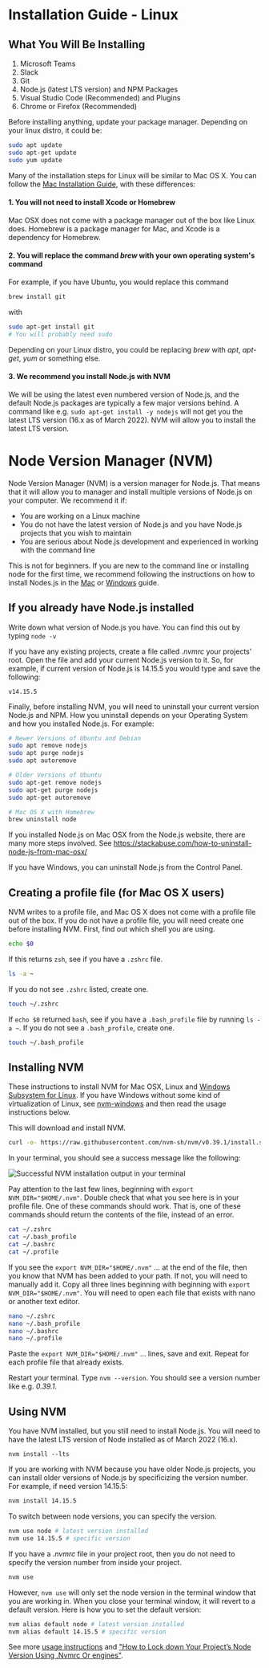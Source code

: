 # Installation Guide - Linux

## What You Will Be Installing

1. Microsoft Teams
2. Slack
3. Git
4. Node.js (latest LTS version) and NPM Packages
5. Visual Studio Code (Recommended) and Plugins
6. Chrome or Firefox (Recommended)

Before installing anything, update your package manager. Depending on your linux distro, it could be:

```bash
sudo apt update
sudo apt-get update
sudo yum update
```

Many of the installation steps for Linux will be similar to Mac OS X. You can follow the [Mac Installation Guide](InstallationGuideMac.md), with these differences:

#### 1. You will not need to install Xcode or Homebrew

Mac OSX does not come with a package manager out of the box like Linux does. Homebrew is a package manager for Mac, and Xcode is a dependency for Homebrew.

#### 2. You will replace the command _brew_ with your own operating system's command

For example, if you have Ubuntu, you would replace this command

```bash
brew install git
```

with

```bash
sudo apt-get install git
# You will probably need sudo
```

Depending on your Linux distro, you could be replacing _brew_ with _apt_, _apt-get_, _yum_ or something else.

#### 3. We recommend you install Node.js with NVM

We will be using the latest even numbered version of Node.js, and the default Node.js packages are typically a few major versions behind. A command like e.g. `sudo apt-get install -y nodejs` will not get you the latest LTS version (16.x as of March 2022). NVM will allow you to install the latest LTS version.

# Node Version Manager (NVM)

Node Version Manager (NVM) is a version manager for Node.js. That means that it will allow you to manager and install multiple versions of Node.js on your computer. We recommend it if:

- You are working on a Linux machine
- You do not have the latest version of Node.js and you have Node.js projects that you wish to maintain
- You are serious about Node.js development and experienced in working with the command line

This is not for beginners. If you are new to the command line or installing node for the first time, we recommend following the instructions on how to install Nodes.js in the [Mac](InstallationGuideMac.md) or [Windows](InstallationGuideWindows.md) guide.

## If you already have Node.js installed

Write down what version of Node.js you have. You can find this out by typing `node -v`

If you have any existing projects, create a file called _.nvmrc_ your projects' root. Open the file and add your current Node.js version to it. So, for example, if current version of Node.js is 14.15.5 you would type and save the following:

```
v14.15.5
```

Finally, before installing NVM, you will need to uninstall your current version Node.js and NPM. How you uninstall depends on your Operating System and how you installed Node.js. For example:

```bash
# Newer Versions of Ubuntu and Debian
sudo apt remove nodejs
sudo apt purge nodejs
sudo apt autoremove

# Older Versions of Ubuntu
sudo apt-get remove nodejs
sudo apt-get purge nodejs
sudo apt-get autoremove

# Mac OS X with Homebrew
brew uninstall node
```

If you installed Node.js on Mac OSX from the Node.js website, there are many more steps involved. See https://stackabuse.com/how-to-uninstall-node-js-from-mac-osx/

If you have Windows, you can uninstall Node.js from the Control Panel.

## Creating a profile file (for Mac OS X users)

NVM writes to a profile file, and Mac OS X does not come with a profile file out of the box. If you do not have a profile file, you will need create one before installing NVM. First, find out which shell you are using.

```bash
echo $0
```

If this returns `zsh`, see if you have a `.zshrc` file.

```bash
ls -a ~
```

If you do not see `.zshrc` listed, create one.

```bash
touch ~/.zshrc
```

If `echo $0` returned `bash`, see if you have a `.bash_profile` file by running `ls -a ~`. If you do not see a `.bash_profile`, create one.

```bash
touch ~/.bash_profile
```

## Installing NVM

These instructions to install NVM for Mac OSX, Linux and [Windows Subsystem for Linux](https://docs.microsoft.com/en-us/windows/wsl/about). If you have Windows without some kind of virtualization of Linux, see [nvm-windows](https://github.com/coreybutler/nvm-windows) and then read the usage instructions below.

This will download and install NVM.

```bash
curl -o- https://raw.githubusercontent.com/nvm-sh/nvm/v0.39.1/install.sh | bash
```

In your terminal, you should see a success message like the following:

![Successful NVM installation output in your terminal](install-screens/terminal-nvm.png)

Pay attention to the last few lines, beginning with `export NVM_DIR="$HOME/.nvm"`. Double check that what you see here is in your profile file. One of these commands should work. That is, one of these commands should return the contents of the file, instead of an error.

```bash
cat ~/.zshrc
cat ~/.bash_profile
cat ~/.bashrc
cat ~/.profile
```

If you see the `export NVM_DIR="$HOME/.nvm"` ... at the end of the file, then you know that NVM has been added to your path. If not, you will need to manually add it. Copy all three lines beginning with beginning with `export NVM_DIR="$HOME/.nvm"`. You will need to open each file that exists with nano or another text editor.

```bash
nano ~/.zshrc
nano ~/.bash_profile
nano ~/.bashrc
nano ~/.profile
```

Paste the `export NVM_DIR="$HOME/.nvm"` ... lines, save and exit. Repeat for each profile file that already exists.

Restart your terminal. Type `nvm --version`. You should see a version number like e.g. _0.39.1_.

## Using NVM

You have NVM installed, but you still need to install Node.js. You will need to have the latest LTS version of Node installed as of March 2022 (16.x).

```
nvm install --lts
```

If you are working with NVM because you have older Node.js projects, you can install older versions of Node.js by specificizing the version number. For example, if need version 14.15.5:

```bash
nvm install 14.15.5
```

To switch between node versions, you can specify the version.

```bash
nvm use node # latest version installed
nvm use 14.15.5 # specific version
```

If you have a _.nvmrc_ file in your project root, then you do not need to specify the version number from inside your project.

```bash
nvm use
```

However, `nvm use` will only set the node version in the terminal window that you are working in. When you close your terminal window, it will revert to a default version. Here is how you to set the default version:

```bash
nvm alias default node # latest version installed
nvm alias default 14.15.5 # specific version
```

See more [usage instructions](https://github.com/nvm-sh/nvm#usage) and ["How to Lock down Your Project’s Node Version Using .Nvmrc Or engines"](https://medium.com/@faith__ngetich/locking-down-a-project-to-a-specific-node-version-using-nvmrc-and-or-engines-e5fd19144245).

